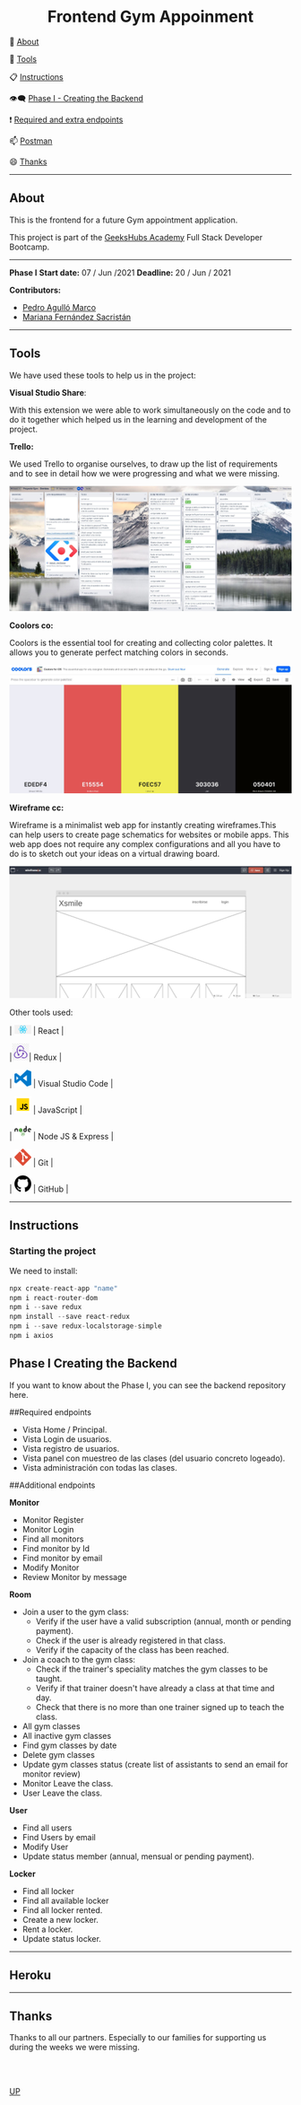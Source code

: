 <a name="top"></a>

<h1 align="center">
  <br>Frontend Gym Appoinment
</h1>


:speech_balloon: [About](#id1)   

:hammer: [Tools](#id2)

:clipboard: [Instructions](#id3)

:eye_speech_bubble: [Phase I - Creating the Backend](#id4)

:exclamation: [Required and extra endpoints](#id5)

:mailbox: [Postman](#id6)

:smile: [Thanks](#id7)

---

<a name="id1"></a>
## **About**

This is the frontend for a future Gym appointment application.

This project is part of the [GeeksHubs Academy](https://bootcamp.geekshubsacademy.com/) Full Stack Developer Bootcamp. 

---
**Phase I**
**Start date:** 07 / Jun /2021
**Deadline:** 20 / Jun / 2021


**Contributors:**
* [Pedro Agulló Marco](https://github.com/PedroAgullo)
* [Mariana Fernández Sacristán](https://github.com/mlfernandez)

---

<a name="id2"></a>

## **Tools**

We have used these tools to help us in the project:

**Visual Studio Share**:

With this extension we were able to work simultaneously on the code and to do it together which helped us in the learning and development of the project.

**Trello:**

We used Trello to organise ourselves, to draw up the list of requirements and to see in detail how we were progressing and what we were missing.

<img src="src/images/trello.JPG">

**Coolors co:**

Coolors is the essential tool for creating and collecting color palettes. It allows you to generate perfect matching colors in seconds. 

<img src="src/images/paletacolores.JPG">

**Wireframe cc:**

Wireframe is a minimalist web app for instantly creating wireframes.This can help users to create page schematics for websites or mobile apps. This web app does not require any complex configurations and all you have to do is to sketch out your ideas on a virtual drawing board.

<img src="src/images/wireframe.JPG">

Other tools used:

| <img src="src/images/react.png" alt="React" width="30"/> | React | 

|<img src="src/images/redux.jpg" alt="Redux" width="30"/>| Redux | 

| <img src="src/images/logovisual.png" alt="Visual" width="30"/> | Visual Studio Code |

| <img src="src/images/javascript2.png" alt="JavaScript" width="30"/> | JavaScript | 

| <img src="src/images/nodejs.png" alt="HTML5" width="30"/> | Node JS & Express |

| <img src="src/images/git.png" alt="Git" width="30"/> | Git |

| <img src="src/images/github2.png" alt="GitHub" width="30"/> | GitHub | 


<a name="id3"></a>
***
## **Instructions**

<h3> Starting the project </h3>
   
We need to install:

```javascript
npx create-react-app "name"
npm i react-router-dom
npm i --save redux
npm install --save react-redux
npm i --save redux-localstorage-simple
npm i axios
```


<a name="id4"></a>
## Phase I Creating the Backend

If you want to know about the Phase I, you can see the backend repository here.


<a name="id5"></a>
##Required endpoints

* Vista Home / Principal.
* Vista Login de usuarios.
* Vista registro de usuarios.
* Vista panel con muestreo de las clases (del usuario concreto logeado).
* Vista administración con todas las clases.


<a name="id6"></a>
##Additional endpoints

**Monitor**

  * Monitor Register
  * Monitor Login
  * Find all monitors
  * Find monitor by Id
  * Find monitor by email
  * Modify Monitor
  * Review Monitor by message
 
**Room**

  * Join a user to the gym class:
    - Verify if the user have a valid subscription (annual, month or pending payment).
    - Check if the user is already registered in that class.
    - Verify if the capacity of the class has been reached. 
  * Join a coach to the gym class:
    - Check if the trainer's speciality matches the gym classes to be taught.
    - Verify if that trainer doesn't have already a class at that time and day.
    - Check that there is no more than one trainer signed up to teach the class.
  * All gym classes
  * All inactive gym classes
  * Find gym classes by date  
  * Delete gym classes
  * Update gym classes status (create list of assistants to send an email for monitor review)
  * Monitor Leave the class.
  * User Leave the class.

**User**

  * Find all users
  * Find Users by email
  * Modify User
  * Update status member (annual, mensual or pending payment).

 **Locker** 
  * Find all locker
  * Find all available locker
  * Find all locker rented.
  * Create a new locker.
  * Rent a locker.
  * Update status locker.


<a name="id7"></a>
***
## **Heroku**

<a name="id8"></a>
***
## **Thanks**

Thanks to all our partners. Especially to our families for supporting us during the weeks we were missing.

<br>
<br>

[UP](#top)
